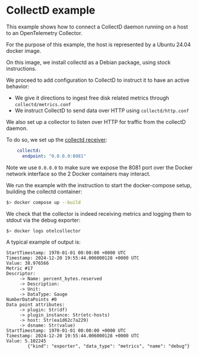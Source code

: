 # CollectD example

This example shows how to connect a CollectD daemon running on a host to an OpenTelemetry Collector.

For the purpose of this example, the host is represented by a Ubuntu 24.04 docker image.

On this image, we install collectd as a Debian package, using stock instructions.

We proceed to add configuration to CollectD to instruct it to have an active behavior:
* We give it directions to ingest free disk related metrics through `collectd/metrics.conf`
* We instruct CollectD to send data over HTTP using `collectd/http.conf`

We also set up a collector to listen over HTTP for traffic from the collectD daemon.

To do so, we set up the [collectd receiver](https://github.com/open-telemetry/opentelemetry-collector-contrib/tree/main/receiver/collectdreceiver):

```yaml
    collectd:
      endpoint: "0.0.0.0:8081"
```

Note we use `0.0.0.0` to make sure we expose the 8081 port over the Docker network interface so the 2 Docker containers may interact.

We run the example with the instruction to start the docker-compose setup, building the collectd container:

```bash
$> docker compose up --build
```

We check that the collector is indeed receiving metrics and logging them to stdout via the debug exporter:

```bash
$> docker logs otelcollector
```

A typical example of output is:
```
StartTimestamp: 1970-01-01 00:00:00 +0000 UTC
Timestamp: 2024-12-20 19:55:44.006000128 +0000 UTC
Value: 38.976566
Metric #17
Descriptor:
     -> Name: percent_bytes.reserved
     -> Description: 
     -> Unit: 
     -> DataType: Gauge
NumberDataPoints #0
Data point attributes:
     -> plugin: Str(df)
     -> plugin_instance: Str(etc-hosts)
     -> host: Str(ea1d62c7a229)
     -> dsname: Str(value)
StartTimestamp: 1970-01-01 00:00:00 +0000 UTC
Timestamp: 2024-12-20 19:55:44.006000128 +0000 UTC
Value: 5.102245
        {"kind": "exporter", "data_type": "metrics", "name": "debug"}
```